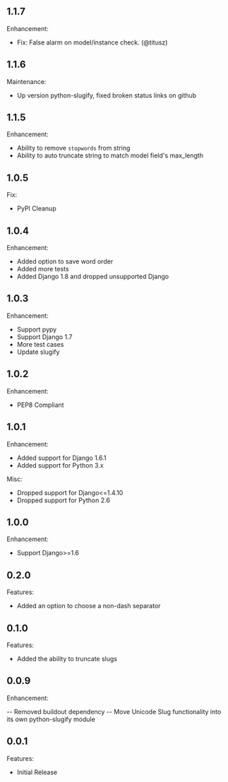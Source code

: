 ## 1.1.7

Enhancement:
  - Fix: False alarm on model/instance check. (@titusz)

## 1.1.6

Maintenance:

  - Up version python-slugify, fixed broken status links on github

## 1.1.5

Enhancement:

  - Ability to remove `stopwords` from string
  - Ability to auto truncate string to match model field's max_length

## 1.0.5

Fix:

  - PyPI Cleanup

## 1.0.4

Enhancement:

  - Added option to save word order
  - Added more tests
  - Added Django 1.8 and dropped unsupported Django

## 1.0.3

Enhancement:

  - Support pypy
  - Support Django 1.7
  - More test cases
  - Update slugify

## 1.0.2

Enhancement:

  - PEP8 Compliant

## 1.0.1

Enhancement:

  - Added support for Django 1.6.1
  - Added support for Python 3.x

Misc:
  - Dropped support for Django<=1.4.10
  - Dropped support for Python 2.6


## 1.0.0

Enhancement:

  - Support Django>=1.6


## 0.2.0

Features:

  - Added an option to choose a non-dash separator


## 0.1.0

Features:

  - Added the ability to truncate slugs


## 0.0.9

Enhancement:

  -- Removed buildout dependency
  -- Move Unicode Slug functionality into its own python-slugify module


## 0.0.1

Features:

  - Initial Release
